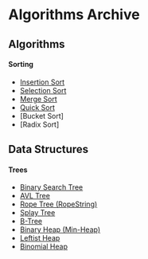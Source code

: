 # Algorithms Archive

## Algorithms

#### Sorting
- [Insertion Sort](https://github.com/inthra-onsap/algorithms-archive/tree/master/sorting/insertion_sort)
- [Selection Sort](https://github.com/inthra-onsap/algorithms-archive/tree/master/sorting/selection_sort)
- [Merge Sort](https://github.com/inthra-onsap/algorithms-archive/tree/master/sorting/merge_sort)
- [Quick Sort](https://github.com/inthra-onsap/algorithms-archive/tree/master/sorting/quick_sort)
- [Bucket Sort]
- [Radix Sort]

## Data Structures

#### Trees
- [Binary Search Tree](https://github.com/inthra-onsap/algorithms-archive/tree/master/tree/bst)
- [AVL Tree](https://github.com/inthra-onsap/algorithms-archive/tree/master/tree/avl_tree)
- [Rope Tree (RopeString)](https://github.com/inthra-onsap/algorithms-archive/tree/master/tree/rope_string)
- [Splay Tree](https://github.com/inthra-onsap/algorithms-archive/tree/master/tree/splay_tree)
- [B-Tree](https://github.com/inthra-onsap/algorithms-archive/tree/master/tree/b_tree)
- [Binary Heap (Min-Heap)](https://github.com/inthra-onsap/algorithms-archive/tree/master/tree/binary_heap)
- [Leftist Heap](https://github.com/inthra-onsap/algorithms-archive/tree/master/tree/leftist_heap)
- [Binomial Heap](https://github.com/inthra-onsap/algorithms-archive/tree/master/tree/binomial_tree)
